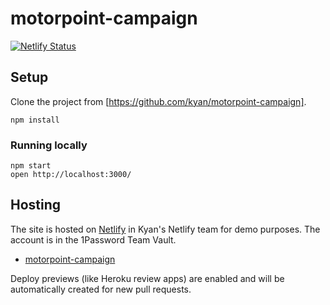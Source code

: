 # motorpoint-campaign

[![Netlify Status](https://api.netlify.com/api/v1/badges/637bcaa3-72a9-4943-93d1-833b075588cb/deploy-status)](https://app.netlify.com/sites/motorpoint-campaign/deploys)

## Setup

Clone the project from [https://github.com/kyan/motorpoint-campaign].

    npm install

### Running locally

    npm start
    open http://localhost:3000/

## Hosting

The site is hosted on [Netlify](https://www.netlify.com/) in Kyan's Netlify team for demo purposes. The account is in the 1Password Team Vault.

- [motorpoint-campaign](https://app.netlify.com/sites/motorpoint-campaign)

Deploy previews (like Heroku review apps) are enabled and will be automatically created for new pull requests.
